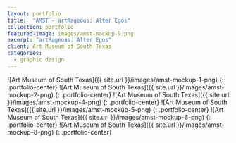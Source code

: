 ```yaml
---
layout: portfolio
title:  "AMST - artRageous: Alter Egos"
collection: portfolio
featured-image: images/amst-mockup-9.png
excerpt: "artRageous: Alter Egos"
client: Art Museum of South Texas
categories:
  - graphic design
---
```


![Art Museum of South Texas]({{ site.url }}/images/amst-mockup-1-png)
{: .portfolio-center}
![Art Museum of South Texas]({{ site.url }}/images/amst-mockup-2-png)
{: .portfolio-center}
![Art Museum of South Texas]({{ site.url }}/images/amst-mockup-4-png)
{: .portfolio-center}
![Art Museum of South Texas]({{ site.url }}/images/amst-mockup-5-png)
{: .portfolio-center}
![Art Museum of South Texas]({{ site.url }}/images/amst-mockup-6-png)
{: .portfolio-center}
![Art Museum of South Texas]({{ site.url }}/images/amst-mockup-8-png)
{: .portfolio-center}
